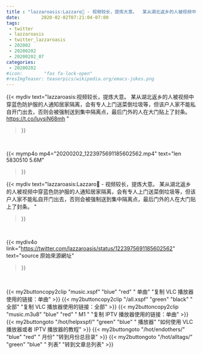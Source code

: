 ```yaml
---
title : "lazzaroasis:Lazzaro🐘 - 视频较长，提炼大意。  某从湖北返乡的人被视频中穿蓝色防护服的人通知居家隔离，会有专人上门送菜倒垃圾等，但该户人家不能私自开门出去，否则会被强制送到集中隔离点，最后门外的人在大门贴上了封条。 "
date:        2020-02-02T07:21:04-07:00
tags:
 - twitter
 - lazzaroasis
 - twitter_lazzaroasis
 - 202002
 - 20200202
 - 20200202_07
categories:
 - 20200202
#icon:        "fas fa-lock-open"
#resImgTeaser: teaserpics/wikipedia.org/emacs-jokes.png
---
```


{{< mydiv text="lazzaroasis:视频较长，提炼大意。  某从湖北返乡的人被视频中穿蓝色防护服的人通知居家隔离，会有专人上门送菜倒垃圾等，但该户人家不能私自开门出去，否则会被强制送到集中隔离点，最后门外的人在大门贴上了封条。 https://t.co/luysiN68mh "
>}}
<br>


{{< mymp4o mp4="20200202_1223975691185602562.mp4"
text="len 5830510    5.6M"
>}}


{{< mydiv text="lazzaroasis:Lazzaro🐘 - 视频较长，提炼大意。  某从湖北返乡的人被视频中穿蓝色防护服的人通知居家隔离，会有专人上门送菜倒垃圾等，但该户人家不能私自开门出去，否则会被强制送到集中隔离点，最后门外的人在大门贴上了封条。 "
>}}
<br>

{{< mydiv4o link="https://twitter.com/lazzaroasis/status/1223975691185602562"
text="source 原始來源網址"
>}}


<br>



{{< my2buttoncopy2clip "music.xspf"        "blue"   "red"    " 单曲"  "复制 VLC 播放器使用的链接：单曲" >}} {{< my2buttoncopy2clip "/all.xspf"         "green"  "black"  " 全部"  "复制 VLC 播放器使用的链接：全部" >}} {{< my2buttoncopy2clip "music.m3u8"        "blue"   "red"    " M1 "    "复制 IPTV 播放器使用的链接：单曲" >}} {{< my2buttongoto      "/hot/helpxspf/"    "green"  "blue"   " 播放器" "如何使用 VLC 播放器或者 IPTV 播放器的教程" >}} {{< my2buttongoto      "/hot/endothers/"   "blue"   "red"    " 月份"   "转到月份总目录" >}} {{< my2buttongoto      "/hot/alltags/"     "green"  "blue"   " 列表"   "转到文章总列表" >}} 
